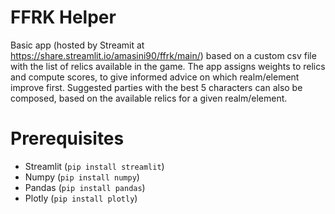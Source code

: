 # FFRK Helper
Basic app (hosted by Streamit at https://share.streamlit.io/amasini90/ffrk/main/) based on a custom csv file with the list of relics available in the game. 
The app assigns weights to relics and compute scores, to give informed advice on which realm/element improve first.
Suggested parties with the best 5 characters can also be composed, based on the available relics for a given realm/element.

# Prerequisites
* Streamlit (`pip install streamlit`)
* Numpy (`pip install numpy`)
* Pandas (`pip install pandas`)
* Plotly (`pip install plotly`)
